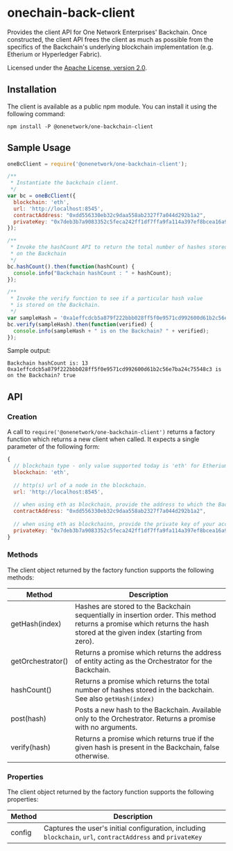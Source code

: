 # onechain-back-client

Provides the client API for One Network Enterprises' Backchain.  Once constructed, the 
client API frees the client as much as possible from the specifics of the Backchain's 
underlying blockchain implementation (e.g. Etherium or Hyperledger Fabric).

Licensed under the [Apache License, version 2.0](http://www.apache.org/licenses/LICENSE-2.0).


## Installation

The client is available as a public npm module.  You can install it using the following command:

```
npm install -P @onenetwork/one-backchain-client
```


## Sample Usage

```javascript
oneBcClient = require('@onenetwork/one-backchain-client');

/**
 * Instantiate the backchain client.  
 */
var bc = oneBcClient({ 
  blockchain: 'eth', 
  url: 'http://localhost:8545', 
  contractAddress: "0xdd556330eb32c9daa558ab2327f7a044d292b1a2",
  privateKey: "0x7deb3b7a9083352c5feca242ff1df7ffa9fa114a397ef8bcea16a969bfca9c3e"
});

/**
 * Invoke the hashCount API to return the total number of hashes stored
 * on the Backchain
 */
bc.hashCount().then(function(hashCount) {
  console.info("Backchain hashCount : " + hashCount);
});

/**
 * Invoke the verify function to see if a particular hash value
 * is stored on the Backchain.
 */
var sampleHash = '0xa1effcdcb5a879f222bbb028ff5f0e9571cd992600d61b2c56e7ba24c75548c3';
bc.verify(sampleHash).then(function(verified) {
  console.info(sampleHash + " is on the Backchain? " + verified);
});
```

Sample output:
```
Backchain hashCount is: 13
0xa1effcdcb5a879f222bbb028ff5f0e9571cd992600d61b2c56e7ba24c75548c3 is on the Backchain? true
```


## API

### Creation

A call to `require('@onenetwork/one-backchain-client')` returns a factory function which returns
a new client when called.  It expects a single parameter of the following form:

```javascript
{
  // blockchain type - only value supported today is 'eth' for Etherium
  blockchain: 'eth',   
  
  // http(s) url of a node in the blockchain.
  url: 'http://localhost:8545', 
  
  // when using eth as blockchain, provide the address to which the Backchain etherium contract has been bound in the Ethereum blockchain
  contractAddress: "0xdd556330eb32c9daa558ab2327f7a044d292b1a2",
  
  // when using eth as blockchainn, provide the private key of your account in the Ethereum blockchain
  privateKey: "0x7deb3b7a9083352c5feca242ff1df7ffa9fa114a397ef8bcea16a969bfca9c3e"
}
```

### Methods

The client object returned by the factory function supports the following methods:

| Method | Description |
| --- | --- |
| getHash(index) | Hashes are stored to the Backchain sequentially in insertion order.   This method returns a promise which returns the hash stored at the given index (starting from zero). |
| getOrchestrator() | Returns a promise which returns the address of entity acting as the Orchestrator for the Backchain. |
| hashCount() | Returns a promise which returns the total number of hashes stored in the backchain.  See also `getHash(index)` |
| post(hash) | Posts a new hash to the Backchain.  Available only to the Orchestrator.  Returns a promise with no arguments. |
| verify(hash) | Returns a promise which returns true if the given hash is present in the Backchain, false otherwise. |


### Properties

The client object returned by the factory function supports the following properties:

| Method | Description |
| --- | --- |
| config | Captures the user's initial configuration, including `blockchain`, `url`, `contractAddress` and `privateKey` |
